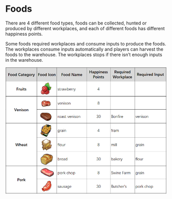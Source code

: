 # Foods

There are 4 different food types, foods can be collected, hunted or produced by different workplaces, and each of different foods has different happiness points.

Some foods required workplaces and consume inputs to produce the foods. The workplaces consume inputs automatically and players can harvest the foods to the warehouse. The workplaces stops if there isn’t enough inputs in the warehouse.

![](../.gitbook/assets/food.png)
